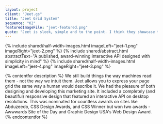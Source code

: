 ```yaml
---
layout: project
client: "Jeet.gs"
title: "Jeet Grid System"
sequence: "02"
featuredImageFile: "jeet-featured.png"
quote: "Jeet is sleek, simple and to the point. I think they showcase the grid system semantically and intuitively. The use of SVG's is nice. (Carl Stanton, Huge Inc.)"
---
```


{% include shared/half-width-images.html imageLeft="jeet-1.png" imageRight="jeet-2.png" %}
{% include shared/abstract.html abstractText="A published, award-winning interactive API designed with simplicity in mind" %}
{% include shared/half-width-images.html imageLeft="jeet-4.png" imageRight="jeet-3.png" %}

{% contentfor description %}
We still build things the way machines read them - not the way we intuit them. Jeet allows you to express your page grid the same way a human would describe it. We had the pleasure of both designing and developing this marketing site. It included a completely (and beautiful) responsive design that featured an interactive API on desktop resolutions. This was nominated for countless awards on sites like Abduzeedo, CSS Design Awards, and CSS Winner but won two awards - Awwwards Site of the Day and Graphic Design USA's Web Design Award.
{% endcontentfor %}
